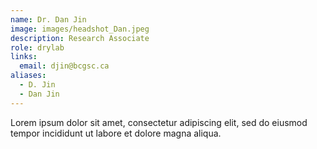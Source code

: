 ```yaml
---
name: Dr. Dan Jin
image: images/headshot_Dan.jpeg
description: Research Associate
role: drylab
links:
  email: djin@bcgsc.ca
aliases:
  - D. Jin
  - Dan Jin
---
```


Lorem ipsum dolor sit amet, consectetur adipiscing elit, sed do eiusmod tempor incididunt ut labore et dolore magna aliqua.
